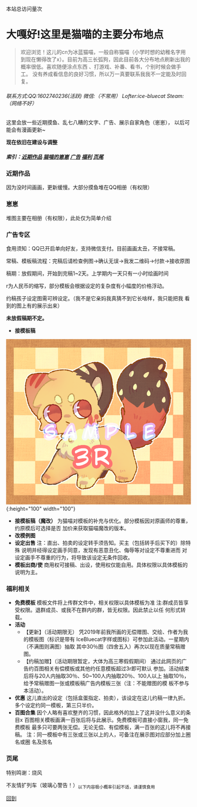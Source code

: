 <html>
<body oncontextmenu = "return false" ></body>
<body onselectstart = "return false" ></body>
<body oncopy = "return false" ></body>
<script async src="//busuanzi.ibruce.info/busuanzi/2.3/busuanzi.pure.mini.js"></script>
<span id="busuanzi_container_site_pv">本站总访问量<span id="busuanzi_value_site_pv"></span>次</span>
</html>

# 大嘎好!这里是猫喵的主要分布地点
>  欢迎浏览！这儿的cn为冰蓝猫喵，一般自称猫喵（小学时想的幼稚名字用到现在懒得改了x）。目前为高三长弧狗，因此目前各大分布地点刷新出我的概率很低。喜欢随便涂点东西 、打游戏、补番、看书，个别时候会做手工。 没有养成看信息的良好习惯，所以万一真要联系我我不一定能及时回复。

###### 联系方式:QQ:1602740236(活跃)  微信:（不常用） Lofter:ice-bluecat  Steam:（网络不好）

  这里会放一些近期摸鱼、乱七八糟的文字、广告、展示自家角色（崽崽），
以后可能会有漫画更新~
    
**现在依旧在建设与调整**

##### 索引：[近期作品](#近期作品)  [猫喵的崽崽](#崽崽)  [广告](#广告专区)  [福利](#福利相关)  [页尾](#页尾)


### 近期作品
因为没时间画画，更新缓慢。大部分摸鱼堆在QQ相册（有权限）
    
    
### 崽崽
堆图主要在相册（有权限），此处仅为简单介绍
    
    
### 广告专区
  食用须知：QQ已开启单向好友，支持微信支付。目前画画太丑，不接常稿。
    
常稿、模板稿流程：完稿后请检查例图→确认无误→我发二维码→付款→接收原图
    
稿期：放假期间，开始到完稿1~2天。上学期内一天只有一小时绘画时间
   
r为人民币的缩写，部分模板会根据设定的复杂度有小幅度的价格浮动。
    
约稿孩子设定图需可辨设定。（我不是它亲妈我真猜不到它长啥样，我只能把我
看到的图上有的展示出来）
    
**未放假稿期不定。**

-    **接模板稿**

![markdown](https://raw.githubusercontent.com/IceBluecat/IceBluecat.github.io/master/%E5%86%BB%E7%9B%90%E7%89%8C%E4%BD%A0%E7%9E%85%E5%95%A5.png){:height="100" width="100"}
-    **接模板稿（魔改）**
    为猫喵对模板的补充与优化。部分模板因对原画师的尊重，约原模后可选择是否
    加价来获取猫喵魔改的版本。
-    **改模例图**
-    **设定出售**
    注：直出、拍卖的设定转手须告知。买主（包括转手后买下的）除特殊
    说明并经得设定画手同意，发现有恶意丑化、侮辱等对设定不尊重进而
    对设定画手不尊重的行为，将导致该设定无条件回收。
-    **模板出商/使**
    商用权可接稿、出设，使用权仅能自用。具体权限以具体模板的说明为主。
    
    
### 福利相关
-    **免费模板**
    模板文件将上传群文件中，相关权限以具体模板为准
    注:群成员皆享受权限。退群成员、或我不在群内的群，皆无权限。因此禁止以任
    何形式转载。
-    **活动**
      * 【更新】（活动期限无）
       凭2019年前我所画的无偿赠图、交绘、作者为我的模板图（标识是带有
     IceBluecat字样或图标）可参加此活动。一星期内（不满图则满图）抽取
     其中30％图（四舍五入）再次以现在质量常稿赠图。
      * 【约稿加赠】（活动期限暂定，大体为高三寒假假期间）
       通过此网页的广告约百图相关有偿模板或其他约任意模板超过3r即可默认
     参加。活动结束后将与20人内抽取30％、50~100人内抽取20％、100人以上
     抽取10％，给予常稿赠图一张或模板稿广告内模板三张（注：不能赠图的模
     板不参与本活动）。
-    **优惠**
    这儿直出的设定（包括盒蛋指定、拍卖），该设定在这儿约稿一律九折。
    多个设定约同一模板，第三只半价。
-    **百图合集**
    因个人略有喜欢整齐的习惯，因此格外的加上了这并没什么意义的条目x
    百图相关模板画满一百张后将与此展示。免费模板可直接小窗我，同一免费模板
    最多只可要两张无偿。无论无偿、有偿模板，满一百张的这儿将不再接稿。
    注：同一模板中有三张或三张以上的人，可备注在展示图对应部分加上圈名或圈
    名及孩名
    
    
### 页尾
  特别鸣谢：烧风
    
   不友情扩列车（玻璃心警告！）<sub>以下内容极小概率引起不适，请谨慎食用</sub>

[回到](#近期作品)
